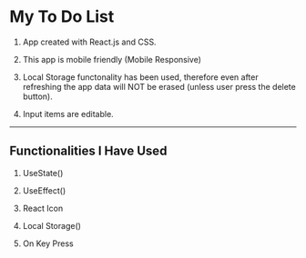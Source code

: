 # My To Do List
1. App created with React.js and CSS.

2. This app is mobile friendly (Mobile Responsive)

3. Local Storage functonality has been used, therefore even after refreshing the app data will NOT be erased (unless user press the delete button).

4. Input items are editable.

---

## Functionalities I Have Used

1. UseState()

2. UseEffect()

3. React Icon

4. Local Storage()

5. On Key Press
